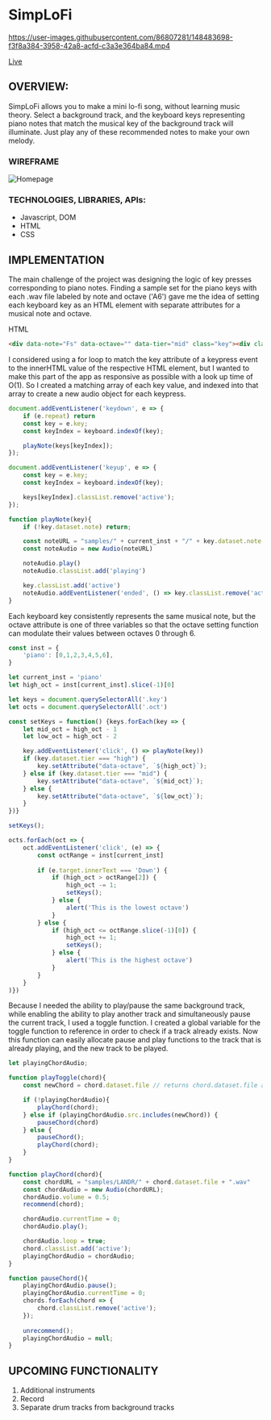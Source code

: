 # SimpLoFi
https://user-images.githubusercontent.com/86807281/148483698-f3f8a384-3958-42a8-acfd-c3a3e364ba84.mp4

[Live](https://davidoh14.github.io/SimpLoFi/)

## OVERVIEW:

SimpLoFi allows you to make a mini lo-fi song, without learning music theory. Select a background track, and the keyboard keys representing piano notes that match the musical key of the background track will illuminate. Just play any of these recommended notes to make your own melody.


### WIREFRAME

![Homepage](https://user-images.githubusercontent.com/86807281/131962154-f521d09e-e265-4bf7-bfc7-752982975270.png)

### TECHNOLOGIES, LIBRARIES, APIs:

- Javascript, DOM
- HTML
- CSS


## IMPLEMENTATION

The main challenge of the project was designing the logic of key presses corresponding to piano notes. Finding a sample set for the piano keys with each .wav file labeled by note and octave ('A6') gave me the idea of setting each keyboard key as an HTML element with separate attributes for a musical note and octave. 

HTML

```html
<div data-note="Fs" data-octave="" data-tier="mid" class="key"><div class="inner-key">1</div></div>
```

I considered using a for loop to match the key attribute of a keypress event to the innerHTML value of the respective HTML element, but I wanted to make this part of the app as responsive as possible with a look up time of O(1). So I created a matching array of each key value, and indexed into that array to create a new audio object for each keypress.

```js
document.addEventListener('keydown', e => {
    if (e.repeat) return
    const key = e.key;
    const keyIndex = keyboard.indexOf(key);

    playNote(keys[keyIndex]);
});

document.addEventListener('keyup', e => {
    const key = e.key;
    const keyIndex = keyboard.indexOf(key);

    keys[keyIndex].classList.remove('active');
});

function playNote(key){
    if (!key.dataset.note) return;

    const noteURL = "samples/" + current_inst + "/" + key.dataset.note + key.dataset.octave + ".wav";
    const noteAudio = new Audio(noteURL)

    noteAudio.play()
    noteAudio.classList.add('playing')

    key.classList.add('active')
    noteAudio.addEventListener('ended', () => key.classList.remove('active'))
}
```


Each keyboard key consistently represents the same musical note, but the octave attribute is one of three variables so that the octave setting function can modulate their values between octaves 0 through 6.

```js
const inst = {
    'piano': [0,1,2,3,4,5,6],
}

let current_inst = 'piano'
let high_oct = inst[current_inst].slice(-1)[0]

let keys = document.querySelectorAll('.key')
let octs = document.querySelectorAll('.oct') 

const setKeys = function() {keys.forEach(key => {
    let mid_oct = high_oct - 1
    let low_oct = high_oct - 2

    key.addEventListener('click', () => playNote(key))
    if (key.dataset.tier === "high") {
        key.setAttribute("data-octave", `${high_oct}`);
    } else if (key.dataset.tier === "mid") {
        key.setAttribute("data-octave", `${mid_oct}`);
    } else {
        key.setAttribute("data-octave", `${low_oct}`);
    }
})}

setKeys();

octs.forEach(oct => {
    oct.addEventListener('click', (e) => {
        const octRange = inst[current_inst]
        
        if (e.target.innerText === 'Down') {
            if (high_oct > octRange[2]) {            
                high_oct -= 1;
                setKeys();
            } else {
                alert('This is the lowest octave')
            }
        } else {
            if (high_oct <= octRange.slice(-1)[0]) {
                high_oct += 1;
                setKeys();
            } else {
                alert('This is the highest octave')
            }
        }
    }
)})
```



Because I needed the ability to play/pause the same background track, while enabling the ability to play another track and simultaneously pause the current track, I used a toggle function. I created a global variable for the toggle function to reference in order to check if a track already exists. Now this function can easily allocate pause and play functions to the track that is already playing, and the new track to be played.


```js
let playingChordAudio;

function playToggle(chord){
    const newChord = chord.dataset.file // returns chord.dataset.file as 'Pond...'

    if (!playingChordAudio){
        playChord(chord);
    } else if (playingChordAudio.src.includes(newChord)) {
        pauseChord(chord)
    } else {
        pauseChord();
        playChord(chord);
    }
}

function playChord(chord){
    const chordURL = "samples/LANDR/" + chord.dataset.file + ".wav"
    const chordAudio = new Audio(chordURL);
    chordAudio.volume = 0.5;
    recommend(chord);

    chordAudio.currentTime = 0;
    chordAudio.play();

    chordAudio.loop = true;
    chord.classList.add('active');
    playingChordAudio = chordAudio;
}

function pauseChord(){
    playingChordAudio.pause();
    playingChordAudio.currentTime = 0;
    chords.forEach(chord => {
        chord.classList.remove('active');
    });
    
    unrecommend();
    playingChordAudio = null;
}
```


## UPCOMING FUNCTIONALITY
1. Additional instruments
2. Record
3. Separate drum tracks from background tracks
